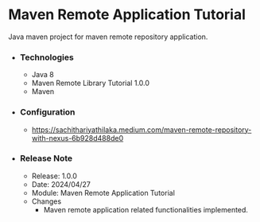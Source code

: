 # Maven Remote Application Tutorial
Java maven project for maven remote repository application.

* ### Technologies
    * Java 8
    * Maven Remote Library Tutorial 1.0.0
    * Maven

* ### Configuration
    * https://sachithariyathilaka.medium.com/maven-remote-repository-with-nexus-6b928d488de0

* ### Release Note

    * Release: 1.0.0
    * Date: 2024/04/27
    * Module: Maven Remote Application Tutorial
    * Changes
        * Maven remote application related functionalities implemented.
